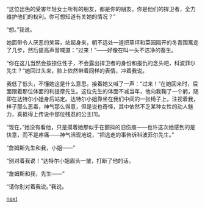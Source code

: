 
“这位出色的受害年轻女士所有的朋友，都是你的朋友。你是他们的捍卫者，全力维护他们的权利。你可想知道有关她的情况？”

“想。”我说。

她面带令人厌恶的笑容，站起身来，朝不远处一道把草坪和菜园隔开的冬青围篱走了几步，然后提高声音喊道：“过来！”——好像在叫一头不洁净的畜生。

“你在这儿当然会按捺住性子，不会露出捍卫者的身份和报仇的念头吧，科波菲尔先生？”她回过头来，脸上依然带着同样的表情，冲着我说。

我低了低头，不懂她这是什么意思。接着她又喊了一声：“过来！”在她回来时，后面跟着那位体面的利提摩先生。这位先生的体面不减当年，他向我鞠了一个躬，随即在达特尔小姐身后站定。达特尔小姐靠坐在我们中间的一张椅子上，注视着我，样子那么恶毒，神气那么得意，但是说也奇怪，其中依然不乏某种女性的动人魅力，真抵得上传说中那位残忍的公主[1]。

“现在，”她没有看他，只是摸着她那似乎在颤抖的旧伤痕——也许这次她感到的是快意，而不是疼痛——神气活现地说，“把逃走的事告诉科波菲尔先生。”

“詹姆斯先生和我，小姐——”

“别对着我说！”达特尔小姐眉头一皱，打断了他的话。

“詹姆斯和我，先生——”

“请你别对着我说。”我说。

[next](page591)